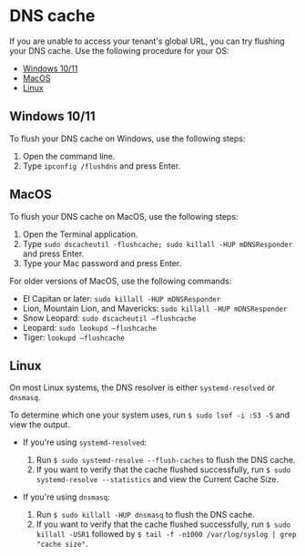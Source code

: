 # DNS cache

If you are unable to access your tenant's global URL, you can try flushing your DNS cache. Use the following procedure for your OS:

* [Windows 10/11](#windows-1011)
* [MacOS](#macos)
* [Linux](#linux)

## Windows 10/11

To flush your DNS cache on Windows, use the following steps:

1. Open the command line.
2. Type `ipconfig /flushdns` and press Enter.

## MacOS

To flush your DNS cache on MacOS, use the following steps:

1. Open the Terminal application.
2. Type `sudo dscacheutil -flushcache; sudo killall -HUP mDNSResponder` and press Enter.
3. Type your Mac password and press Enter.

For older versions of MacOS, use the following commands:

* El Capitan or later: `sudo killall -HUP mDNSResponder`
* Lion, Mountain Lion, and Mavericks: `sudo killall -HUP mDNSResponder`
* Snow Leopard: `sudo dscacheutil –flushcache`
* Leopard: `sudo lookupd –flushcache`
* Tiger: `lookupd –flushcache`

## Linux

On most Linux systems, the DNS resolver is either `systemd-resolved` or `dnsmasq`. 

To determine which one your system uses, run `$ sudo lsof -i :53 -S` and view the output.

* If you're using `systemd-resolved`:

	1. Run `$ sudo systemd-resolve --flush-caches` to flush the DNS cache.
	2. If you want to verify that the cache flushed successfully, run `$ sudo systemd-resolve --statistics` and view the Current Cache Size.

* If you're using `dnsmasq`:

	1. Run `$ sudo killall -HUP dnsmasq` to flush the DNS cache.
	2. If you want to verify that the cache flushed successfully, run `$ sudo killall -USR1` followed by `$ tail -f -n1000 /var/log/syslog | grep "cache size"`.
